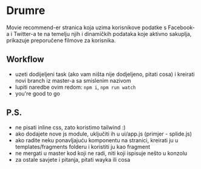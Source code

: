 # Drumre
Movie recommend-er stranica koja uzima korisnikove podatke s Facebook-a i Twitter-a te
na temelju njih i dinamičkih podataka koje aktivno sakuplja, prikazuje preporučene filmove za korisnika. 

## Workflow

- uzeti dodijeljeni task (ako vam ništa nije dodjeljeno, pitati cosa) i kreirati novi branch iz master-a 
sa smislenim nazivom
- lupiti naredbe ovim redom: ```npm i```, ```npm run watch```
- you're good to go

## P.S.

- ne pisati inline css, zato koristimo tailwind :)
- ako dodajete nove js module, uključiti ih u ui/app.js (primjer - splide.js)
- ako radite neku ponavljajuću komponentu na stranici, kreirati ju u templates/fragments folderu i koristiti ju kao fragment
- ne mergati u master kod koji ne radi, niti koji ispisuje nešto u konzolu
- za ostale savjete i pitanja, pitati wayka ili cosa
